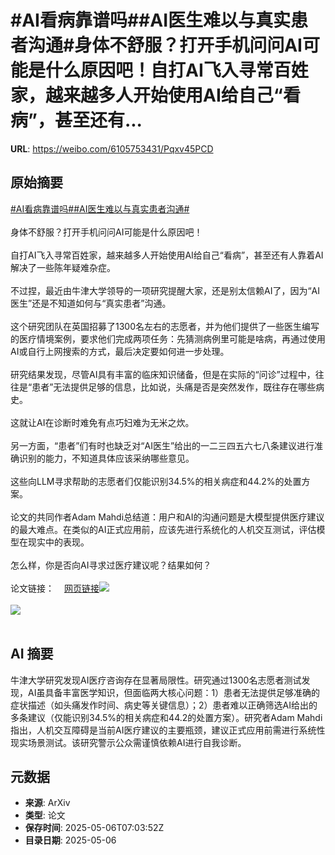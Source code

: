 # #AI看病靠谱吗##AI医生难以与真实患者沟通#身体不舒服？打开手机问问AI可能是什么原因吧！自打AI飞入寻常百姓家，越来越多人开始使用AI给自己“看病”，甚至还有...

**URL**: https://weibo.com/6105753431/Pqxv45PCD

## 原始摘要

<a href="https://m.weibo.cn/search?containerid=231522type%3D1%26t%3D10%26q%3D%23AI%E7%9C%8B%E7%97%85%E9%9D%A0%E8%B0%B1%E5%90%97%23&amp;extparam=%23AI%E7%9C%8B%E7%97%85%E9%9D%A0%E8%B0%B1%E5%90%97%23" data-hide=""><span class="surl-text">#AI看病靠谱吗#</span></a><a href="https://m.weibo.cn/search?containerid=231522type%3D1%26t%3D10%26q%3D%23AI%E5%8C%BB%E7%94%9F%E9%9A%BE%E4%BB%A5%E4%B8%8E%E7%9C%9F%E5%AE%9E%E6%82%A3%E8%80%85%E6%B2%9F%E9%80%9A%23&amp;extparam=%23AI%E5%8C%BB%E7%94%9F%E9%9A%BE%E4%BB%A5%E4%B8%8E%E7%9C%9F%E5%AE%9E%E6%82%A3%E8%80%85%E6%B2%9F%E9%80%9A%23" data-hide=""><span class="surl-text">#AI医生难以与真实患者沟通#</span></a><br><br>身体不舒服？打开手机问问AI可能是什么原因吧！<br><br>自打AI飞入寻常百姓家，越来越多人开始使用AI给自己“看病”，甚至还有人靠着AI解决了一些陈年疑难杂症。<br><br>不过捏，最近由牛津大学领导的一项研究提醒大家，还是别太信赖AI了，因为“AI医生”还是不知道如何与“真实患者”沟通。<br><br>这个研究团队在英国招募了1300名左右的志愿者，并为他们提供了一些医生编写的医疗情境案例，要求他们完成两项任务：先猜测病例里可能是啥病，再通过使用AI或自行上网搜索的方式，最后决定要如何进一步处理。<br><br>研究结果发现，尽管AI具有丰富的临床知识储备，但是在实际的“问诊”过程中，往往是“患者”无法提供足够的信息，比如说，头痛是否是突然发作，既往存在哪些病史。<br><br>这就让AI在诊断时难免有点巧妇难为无米之炊。<br><br>另一方面，“患者”们有时也缺乏对“AI医生”给出的一二三四五六七八条建议进行准确识别的能力，不知道具体应该采纳哪些意见。<br><br>这些向LLM寻求帮助的志愿者们仅能识别34.5%的相关病症和44.2%的处置方案。<br><br>论文的共同作者Adam Mahdi总结道：用户和AI的沟通问题是大模型提供医疗建议的最大难点。在类似的AI正式应用前，应该先进行系统化的人机交互测试，评估模型在现实中的表现。<br><br>怎么样，你是否向AI寻求过医疗建议呢？结果如何？<br><br>论文链接：<a href="https://weibo.cn/sinaurl?u=https%3A%2F%2Farxiv.org%2Fpdf%2F2504.18919" data-hide=""><span class="url-icon"><img style="width: 1rem;height: 1rem" src="https://h5.sinaimg.cn/upload/2015/09/25/3/timeline_card_small_web_default.png" referrerpolicy="no-referrer"></span><span class="surl-text">网页链接</span></a><img style="" src="https://tvax1.sinaimg.cn/large/006Fd7o3gy1i15kiyxxhfj30s40zcqgm.jpg" referrerpolicy="no-referrer"><br><br><img style="" src="https://tvax2.sinaimg.cn/large/006Fd7o3gy1i15kj9ifu2j30sg0sgtzv.jpg" referrerpolicy="no-referrer"><br><br>

## AI 摘要

牛津大学研究发现AI医疗咨询存在显著局限性。研究通过1300名志愿者测试发现，AI虽具备丰富医学知识，但面临两大核心问题：1）患者无法提供足够准确的症状描述（如头痛发作时间、病史等关键信息）；2）患者难以正确筛选AI给出的多条建议（仅能识别34.5%的相关病症和44.2的处置方案）。研究者Adam Mahdi指出，人机交互障碍是当前AI医疗建议的主要瓶颈，建议正式应用前需进行系统性现实场景测试。该研究警示公众需谨慎依赖AI进行自我诊断。

## 元数据

- **来源**: ArXiv
- **类型**: 论文
- **保存时间**: 2025-05-06T07:03:52Z
- **目录日期**: 2025-05-06
